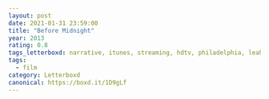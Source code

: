 ```yaml
---
layout: post 
date: 2021-01-31 23:59:00
title: "Before Midnight"
year: 2013
rating: 0.8
tags_letterboxd: narrative, itunes, streaming, hdtv, philadelphia, leah
tags:
  - film
category: Letterboxd
canonical: https://boxd.it/1D9gLf
---
```

